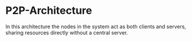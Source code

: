 # P2P-Architecture
In this architecture the nodes in the system act as both clients and servers, sharing resources directly without a central server.
